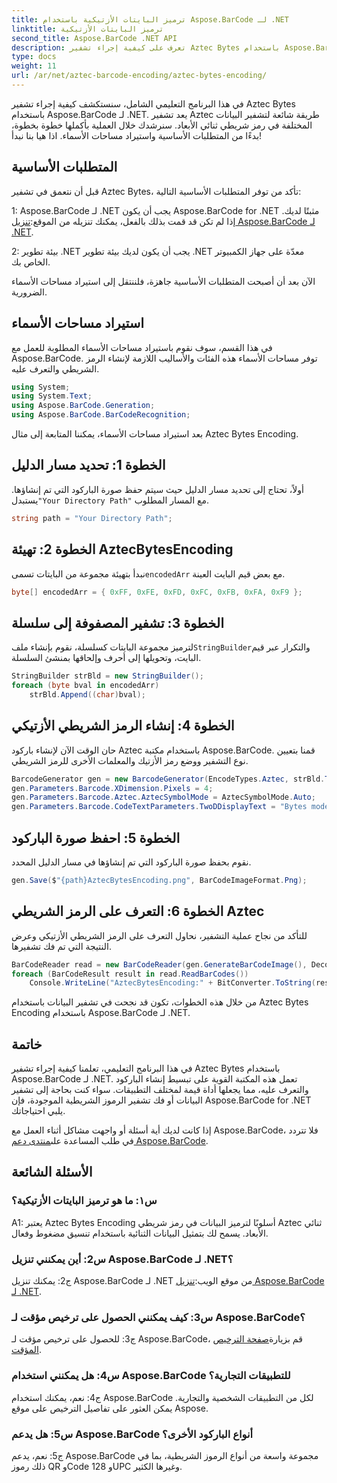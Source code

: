 ```yaml
---
title: ترميز البايتات الأزتيكية باستخدام Aspose.BarCode لـ .NET
linktitle: ترميز البايتات الأزتيكية
second_title: Aspose.BarCode .NET API
description: تعرف على كيفية إجراء تشفير Aztec Bytes باستخدام Aspose.BarCode لـ .NET. تم تضمين دليل خطوة بخطوة والمتطلبات الأساسية وأمثلة التعليمات البرمجية.
type: docs
weight: 11
url: /ar/net/aztec-barcode-encoding/aztec-bytes-encoding/
---
```

في هذا البرنامج التعليمي الشامل، سنستكشف كيفية إجراء تشفير Aztec Bytes باستخدام Aspose.BarCode لـ .NET. يعد تشفير Aztec طريقة شائعة لتشفير البيانات المختلفة في رمز شريطي ثنائي الأبعاد. سنرشدك خلال العملية بأكملها خطوة بخطوة، بدءًا من المتطلبات الأساسية واستيراد مساحات الأسماء. اذا هيا بنا نبدأ!

## المتطلبات الأساسية

قبل أن نتعمق في تشفير Aztec Bytes، تأكد من توفر المتطلبات الأساسية التالية:

1: Aspose.BarCode لـ .NET
 يجب أن يكون Aspose.BarCode for .NET مثبتًا لديك. إذا لم تكن قد قمت بذلك بالفعل، يمكنك تنزيله من الموقع:[تنزيل Aspose.BarCode لـ .NET](https://releases.aspose.com/barcode/net/).

2: بيئة تطوير .NET
يجب أن يكون لديك بيئة تطوير .NET معدّة على جهاز الكمبيوتر الخاص بك.

الآن بعد أن أصبحت المتطلبات الأساسية جاهزة، فلننتقل إلى استيراد مساحات الأسماء الضرورية.

## استيراد مساحات الأسماء

في هذا القسم، سوف نقوم باستيراد مساحات الأسماء المطلوبة للعمل مع Aspose.BarCode. توفر مساحات الأسماء هذه الفئات والأساليب اللازمة لإنشاء الرمز الشريطي والتعرف عليه.

```csharp
using System;
using System.Text;
using Aspose.BarCode.Generation;
using Aspose.BarCode.BarCodeRecognition;
```

بعد استيراد مساحات الأسماء، يمكننا المتابعة إلى مثال Aztec Bytes Encoding.


## الخطوة 1: تحديد مسار الدليل

 أولاً، تحتاج إلى تحديد مسار الدليل حيث سيتم حفظ صورة الباركود التي تم إنشاؤها. يستبدل`"Your Directory Path"` مع المسار المطلوب.

```csharp
string path = "Your Directory Path";
```

## الخطوة 2: تهيئة AztecBytesEncoding

 نبدأ بتهيئة مجموعة من البايتات تسمى`encodedArr` مع بعض قيم البايت العينة.

```csharp
byte[] encodedArr = { 0xFF, 0xFE, 0xFD, 0xFC, 0xFB, 0xFA, 0xF9 };
```

## الخطوة 3: تشفير المصفوفة إلى سلسلة

 لترميز مجموعة البايتات كسلسلة، نقوم بإنشاء ملف`StringBuilder`والتكرار عبر قيم البايت، وتحويلها إلى أحرف وإلحاقها بمنشئ السلسلة.

```csharp
StringBuilder strBld = new StringBuilder();
foreach (byte bval in encodedArr)
    strBld.Append((char)bval);
```

## الخطوة 4: إنشاء الرمز الشريطي الأزتيكي

حان الوقت الآن لإنشاء باركود Aztec باستخدام مكتبة Aspose.BarCode. قمنا بتعيين نوع التشفير ووضع رمز الأزتيك والمعلمات الأخرى للرمز الشريطي.

```csharp
BarcodeGenerator gen = new BarcodeGenerator(EncodeTypes.Aztec, strBld.ToString());
gen.Parameters.Barcode.XDimension.Pixels = 4;
gen.Parameters.Barcode.Aztec.AztecSymbolMode = AztecSymbolMode.Auto;
gen.Parameters.Barcode.CodeTextParameters.TwoDDisplayText = "Bytes mode";
```

## الخطوة 5: احفظ صورة الباركود

نقوم بحفظ صورة الباركود التي تم إنشاؤها في مسار الدليل المحدد.

```csharp
gen.Save($"{path}AztecBytesEncoding.png", BarCodeImageFormat.Png);
```

## الخطوة 6: التعرف على الرمز الشريطي Aztec

للتأكد من نجاح عملية التشفير، نحاول التعرف على الرمز الشريطي الأزتيكي وعرض النتيجة التي تم فك تشفيرها.

```csharp
BarCodeReader read = new BarCodeReader(gen.GenerateBarCodeImage(), DecodeType.Aztec);
foreach (BarCodeResult result in read.ReadBarCodes())
    Console.WriteLine("AztecBytesEncoding:" + BitConverter.ToString(result.CodeBytes));
```

من خلال هذه الخطوات، تكون قد نجحت في تشفير البيانات باستخدام Aztec Bytes Encoding باستخدام Aspose.BarCode لـ .NET.

## خاتمة

في هذا البرنامج التعليمي، تعلمنا كيفية إجراء تشفير Aztec Bytes باستخدام Aspose.BarCode لـ .NET. تعمل هذه المكتبة القوية على تبسيط إنشاء الباركود والتعرف عليه، مما يجعلها أداة قيمة لمختلف التطبيقات. سواء كنت بحاجة إلى تشفير البيانات أو فك تشفير الرموز الشريطية الموجودة، فإن Aspose.BarCode for .NET يلبي احتياجاتك.

إذا كانت لديك أية أسئلة أو واجهت مشاكل أثناء العمل مع Aspose.BarCode، فلا تتردد في طلب المساعدة على[منتدى دعم Aspose.BarCode](https://forum.aspose.com/c/barcode/13).

## الأسئلة الشائعة

### س١: ما هو ترميز البايتات الأزتيكية؟

A1: يعتبر Aztec Bytes Encoding أسلوبًا لترميز البيانات في رمز شريطي Aztec ثنائي الأبعاد. يسمح لك بتمثيل البيانات الثنائية باستخدام تنسيق مضغوط وفعال.

### س2: أين يمكنني تنزيل Aspose.BarCode لـ .NET؟

 ج2: يمكنك تنزيل Aspose.BarCode لـ .NET من موقع الويب:[تنزيل Aspose.BarCode لـ .NET](https://releases.aspose.com/barcode/net/).

### س3: كيف يمكنني الحصول على ترخيص مؤقت لـ Aspose.BarCode؟

 ج3: للحصول على ترخيص مؤقت لـ Aspose.BarCode، قم بزيارة[صفحة الترخيص المؤقت](https://purchase.aspose.com/temporary-license/).

### س4: هل يمكنني استخدام Aspose.BarCode للتطبيقات التجارية؟

ج4: نعم، يمكنك استخدام Aspose.BarCode لكل من التطبيقات الشخصية والتجارية. يمكن العثور على تفاصيل الترخيص على موقع Aspose.

### س5: هل يدعم Aspose.BarCode أنواع الباركود الأخرى؟

ج5: نعم، يدعم Aspose.BarCode مجموعة واسعة من أنواع الرموز الشريطية، بما في ذلك رموز QR وCode 128 وUPC وغيرها الكثير.